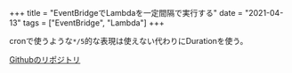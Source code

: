 +++
title = "EventBridgeでLambdaを一定間隔で実行する"
date = "2021-04-13"
tags = ["EventBridge", "Lambda"]
+++

cronで使うような`*/5`的な表現は使えない代わりにDurationを使う。

[Githubのリポジトリ](https://github.com/suzukiken/cdkevent-lambda)

